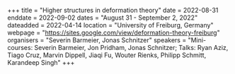 +++
title = "Higher structures in deformation theory"
date = 2022-08-31
enddate = 2022-09-02
dates = "August 31 - September 2, 2022"
dateadded = 2022-04-14
location = "University of Freiburg, Germany"
webpage = "https://sites.google.com/view/deformation-theory-freiburg"
organisers = "Severin Barmeier, Jonas Schnitzer"
speakers = "Mini-courses: Severin Barmeier, Jon Pridham, Jonas Schnitzer; Talks: Ryan Aziz, Tiago Cruz, Marvin Dippell, Jiaqi Fu, Wouter Rienks, Philipp Schmitt, Karandeep Singh"
+++
